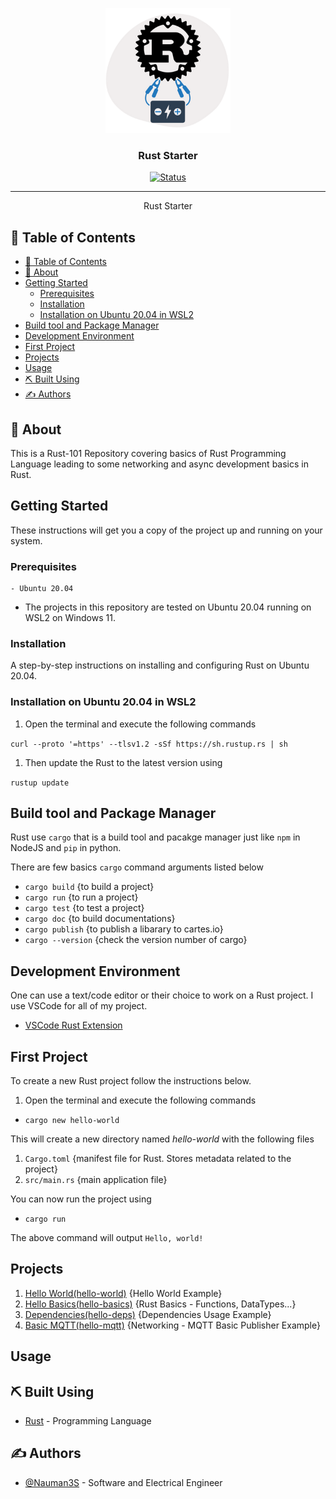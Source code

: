 <p align="center">
  <a href="" rel="noopener">
 <img width=200px height=200px src="artwork/rustL.png" alt="Project logo"></a>
</p>

<h3 align="center">Rust Starter</h3>

<div align="center">

[![Status](https://img.shields.io/badge/status-active-success.svg)]()


</div>

---


<p align="center"> Rust Starter
    <br> 
</p>

## 📝 Table of Contents

- [📝 Table of Contents](#-table-of-contents)
- [🧐 About <a name = "about"></a>](#-about-)
- [Getting Started <a name = "getting_started"></a>](#getting-started-)
  - [Prerequisites](#prerequisites)
  - [Installation <a name = "installation"></a>](#installation-)
  - [Installation on Ubuntu 20.04 in WSL2](#installation-on-ubuntu-2004-in-wsl2)
- [Build tool and Package Manager <a name = "build"></a>](#build-tool-and-package-manager-)
- [Development Environment <a name = "devenv"></a>](#development-environment-)
- [First Project <a name = "firstproject"></a>](#first-project-)
- [Projects <a name = "projects"></a>](#projects-)
- [Usage <a name = "usage"></a>](#usage-)
- [⛏️ Built Using <a name = "built_using"></a>](#️-built-using-)
- [✍️ Authors <a name = "authors"></a>](#️-authors-)


## 🧐 About <a name = "about"></a>

This is a Rust-101 Repository covering basics of Rust Programming Language leading to some networking and async development basics in Rust.

## Getting Started <a name = "getting_started"></a>

These instructions will get you a copy of the project up and running on your system. 


### Prerequisites

```
- Ubuntu 20.04
```

* The projects in this repository are tested on Ubuntu 20.04 running on WSL2 on Windows 11.

### Installation <a name = "installation"></a>

A step-by-step instructions on installing and configuring Rust on Ubuntu 20.04.

### Installation on Ubuntu 20.04 in WSL2

  1. Open the terminal and execute the following commands
   

  ```curl --proto '=https' --tlsv1.2 -sSf https://sh.rustup.rs | sh```
  
  1.  Then update the Rust to the latest version using
   
  ```rustup update```


## Build tool and Package Manager <a name = "build"></a>

Rust use `cargo` that is a build tool and pacakge manager just like `npm` in NodeJS and `pip` in python.

There are few basics `cargo` command arguments listed below

- `cargo build` {to build a project}
- `cargo run` {to run a project}
- `cargo test` {to test a project}
- `cargo doc` {to build documentations}
- `cargo publish` {to publish a libarary to cartes.io}
- `cargo --version` {check the version number of cargo}

## Development Environment <a name = "devenv"></a>

One can use a text/code editor or their choice to work on a Rust project. I use VSCode for all of my project.

- [VSCode Rust Extension](https://marketplace.visualstudio.com/items?itemName=rust-lang.rust)


## First Project <a name = "firstproject"></a>

To create a new Rust project follow the instructions below.

1.  Open the terminal and execute the following commands

- `cargo new hello-world`

This will create a new directory named *hello-world* with the following files

1.  ``Cargo.toml`` {manifest file for Rust. Stores metadata related to the project}
2.  ``src/main.rs`` {main application file}


You can now run the project using

- `cargo run`

The above command will output `Hello, world!`

## Projects <a name = "projects"></a>

1.  [Hello World(hello-world)](https://github.com/Nauman3S/Rust-Starter/tree/main/hello-world) {Hello World Example}
2.  [Hello Basics(hello-basics)](https://github.com/Nauman3S/Rust-Starter/tree/main/hello-basics) {Rust Basics - Functions, DataTypes...}
3.  [Dependencies(hello-deps)](https://github.com/Nauman3S/Rust-Starter/tree/main/hello-deps) {Dependencies Usage Example}
4.  [Basic MQTT(hello-mqtt)](https://github.com/Nauman3S/Rust-Starter/tree/main/hello-mqtt) {Networking - MQTT Basic Publisher Example}

## Usage <a name = "usage"></a>





## ⛏️ Built Using <a name = "built_using"></a>

- [Rust](https://www.rust-lang.org/) - Programming Language

## ✍️ Authors <a name = "authors"></a>

- [@Nauman3S](https://github.com/Nauman3S) - Software and Electrical Engineer
